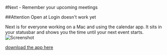 #Next - Remember your upcoming meetings

##Attention
Open at Login doesn't work yet

Next is for everyone working on a Mac and using the calendar app.
It sits in your statusbar and shows you the time until your next event starts.
![Screenshot](http://jorin-vogel.github.com/next/screen.png)

[download the app here](http://jorin-vogel.github.com/next/Next.app)